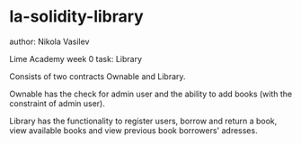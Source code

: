 # la-solidity-library

author: Nikola Vasilev

Lime Academy week 0 task: Library

Consists of two contracts Ownable and Library.

Ownable has the check for admin user and the ability to add books (with the constraint of admin user).

Library has the functionality to register users, borrow and return a book, view available books and view previous book borrowers' adresses.
